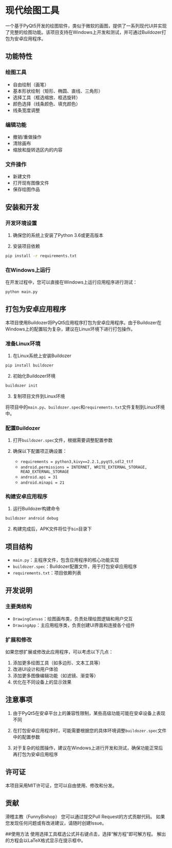 # 现代绘图工具

一个基于PyQt5开发的绘图软件，类似于微软的画图，提供了一系列现代UI并实现了完整的绘图功能。该项目支持在Windows上开发和测试，并可通过Buildozer打包为安卓应用程序。

## 功能特性

### 绘图工具
- 自由绘制（画笔）
- 基本形状绘制（矩形、椭圆、直线、三角形）
- 选择工具（框选缩放、框选旋转）
- 颜色选择（线条颜色、填充颜色）
- 线条宽度调整

### 编辑功能
- 撤销/重做操作
- 清除画布
- 缩放和旋转选区内的内容

### 文件操作
- 新建文件
- 打开现有图像文件
- 保存绘图作品

## 安装和开发

### 开发环境设置

1. 确保您的系统上安装了Python 3.6或更高版本

2. 安装项目依赖

```bash
pip install -r requirements.txt
```

### 在Windows上运行

在开发过程中，您可以直接在Windows上运行应用程序进行测试：

```bash
python main.py
```

## 打包为安卓应用程序

本项目使用Buildozer将PyQt5应用程序打包为安卓应用程序。由于Buildozer在Windows上的配置较为复杂，建议在Linux环境下进行打包操作。

### 准备Linux环境

1. 在Linux系统上安装Buildozer

```bash
pip install buildozer
```

2. 初始化Buildozer环境

```bash
buildozer init
```

3. 复制项目文件到Linux环境

将项目中的`main.py`、`buildozer.spec`和`requirements.txt`文件复制到Linux环境中。

### 配置Buildozer

1. 打开`buildozer.spec`文件，根据需要调整配置参数

2. 确保以下配置项正确设置：
   - `requirements = python3,kivy==2.2.1,pyqt5,sdl2_ttf`
   - `android.permissions = INTERNET, WRITE_EXTERNAL_STORAGE, READ_EXTERNAL_STORAGE`
   - `android.api = 31`
   - `android.minapi = 21`

### 构建安卓应用程序

1. 运行Buildozer构建命令

```bash
buildozer android debug
```

2. 构建完成后，APK文件将位于`bin`目录下

## 项目结构

- `main.py`：主程序文件，包含应用程序的核心功能实现
- `buildozer.spec`：Buildozer配置文件，用于打包安卓应用程序
- `requirements.txt`：项目依赖列表

## 开发说明

### 主要类结构

- `DrawingCanvas`：绘图画布类，负责处理绘图逻辑和用户交互
- `DrawingApp`：主应用程序类，负责创建UI界面和连接各个组件

### 扩展和修改

如果您想扩展或修改此应用程序，可以考虑以下几点：

1. 添加更多绘图工具（如多边形、文本工具等）
2. 改进UI设计和用户体验
3. 添加更多图像编辑功能（如滤镜、渐变等）
4. 优化在不同设备上的显示效果

## 注意事项

1. 由于PyQt5在安卓平台上的兼容性限制，某些高级功能可能在安卓设备上表现不同

2. 在打包安卓应用程序时，可能需要根据您的具体环境调整`buildozer.spec`文件中的配置参数

3. 对于复杂的绘图操作，建议在Windows上进行开发和测试，确保功能正常后再打包为安卓应用程序

## 许可证

本项目采用MIT许可证，您可以自由使用、修改和分发。
## 贡献
滑稽主教（FunnyBishop）
您可以通过提交Pull Request的方式贡献代码。
如果您发现任何问题或有改进建议，请随时创建Issue。

##使用方法
使用选择工具框选公式并右键点击，选择“解方程”即可解方程。
解出的方程会以LaTeX格式显示在提示框中。
